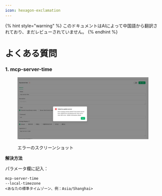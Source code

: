 ```yaml
---
icon: hexagon-exclamation
---
```


{% hint style="warning" %}
このドキュメントはAIによって中国語から翻訳されており、まだレビューされていません。
{% endhint %}

# よくある質問

### 1. mcp-server-time

<figure><img src="../../.gitbook/assets/telegram-cloud-photo-size-5-6068931438453048569-y.jpg" alt=""><figcaption><p>エラーのスクリーンショット</p></figcaption></figure>

**解決方法**&#x20;

パラメータ欄に記入：

```
mcp-server-time
--local-timezone
<あなたの標準タイムゾーン、例：Asia/Shanghai>
```